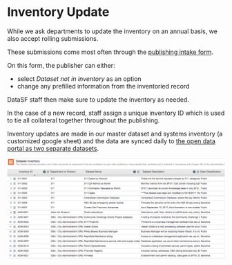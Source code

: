 # Inventory Update

While we ask departments to update the inventory on an annual basis, we also accept rolling submissions.

These submissions come most often through the [publishing intake form](/1_submission/README.md).

On this form, the publisher can either:
* select *Dataset not in inventory* as an option
* change any prefilled information from the inventoried record

DataSF staff then make sure to update the inventory as needed.

In the case of a new record, staff assign a unique inventory ID which is used to tie all collateral together throughout the publishing.

Inventory updates are made in our master dataset and systems inventory (a customized google sheet) and the data are synced daily to [the open data portal as two separate datasets](https://data.sfgov.org/browse?q=systems+inventory&tags=ref%3Ainventory).

![Both inventories are available as datasets on the portal, this pictures the dataset inventory](/assets/inventory.png)


